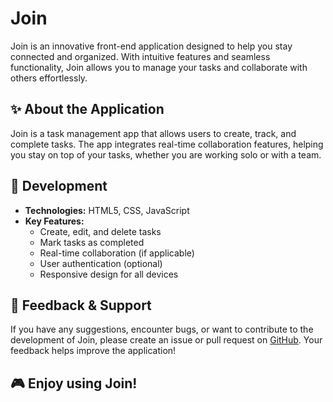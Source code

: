 # Join

Join is an innovative front-end application designed to help you stay connected and organized. With intuitive features and seamless functionality, Join allows you to manage your tasks and collaborate with others effortlessly.

## ✨ About the Application

Join is a task management app that allows users to create, track, and complete tasks. The app integrates real-time collaboration features, helping you stay on top of your tasks, whether you are working solo or with a team.

## 🔧 Development

- **Technologies:** HTML5, CSS, JavaScript
- **Key Features:**
  - Create, edit, and delete tasks
  - Mark tasks as completed
  - Real-time collaboration (if applicable)
  - User authentication (optional)
  - Responsive design for all devices

## 💬 Feedback & Support

If you have any suggestions, encounter bugs, or want to contribute to the development of Join, please create an issue or pull request on [GitHub](https://github.com/SnowCoder404/Join). Your feedback helps improve the application!

## 🎮 Enjoy using Join!
